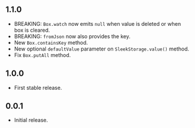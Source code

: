## 1.1.0
* BREAKING: `Box.watch` now emits `null` when value is deleted or when box is cleared.
* BREAKING: `fromJson` now also provides the key.
* New `Box.containsKey` method.
* New optional `defaultValue` parameter on `SleekStorage.value()` method.
* Fix `Box.putAll` method.

## 1.0.0
* First stable release.

## 0.0.1
* Initial release.
